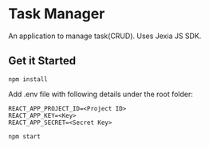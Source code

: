# Task Manager 
An application to manage task(CRUD). Uses Jexia JS SDK.

## Get it Started

`npm install`

Add .env file with following details under the root folder:

```
REACT_APP_PROJECT_ID=<Project ID>
REACT_APP_KEY=<Key>
REACT_APP_SECRET=<Secret Key>
```

`npm start`
